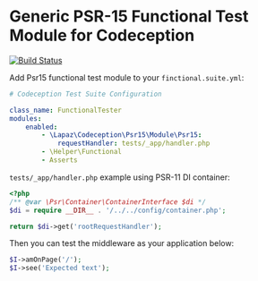 # Generic PSR-15 Functional Test Module for Codeception

[![Build Status](https://travis-ci.org/LapazPhp/CodeceptionPsr15.svg?branch=master)](https://travis-ci.org/LapazPhp/CodeceptionPsr15)

Add Psr15 functional test module to your `finctional.suite.yml`:

```yaml
# Codeception Test Suite Configuration

class_name: FunctionalTester
modules:
    enabled:
        - \Lapaz\Codeception\Psr15\Module\Psr15:
            requestHandler: tests/_app/handler.php
        - \Helper\Functional
        - Asserts
```

`tests/_app/handler.php` example using PSR-11 DI container:

```php
<?php
/** @var \Psr\Container\ContainerInterface $di */
$di = require __DIR__ . '/../../config/container.php';

return $di->get('rootRequestHandler');
```

Then you can test the middleware as your application below:

```php
$I->amOnPage('/');
$I->see('Expected text');
```
